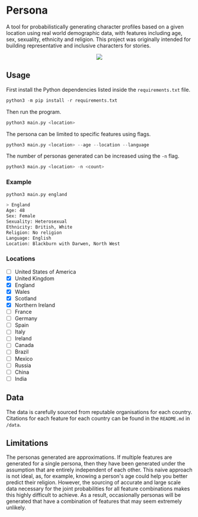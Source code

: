 # Persona

A tool for probabilistically generating character profiles based on a given location using real world demographic data, with features including age, sex, sexuality, ethnicity and religion. This project was originally intended for building representative and inclusive characters for stories.


<p align="center">
	<img src="https://user-images.githubusercontent.com/41476809/200122324-9926bdab-5b86-4282-b4d4-72a996ad38ce.png">
</p>

## Usage

First install the Python dependencies listed inside the `requirements.txt` file.

```py
python3 -m pip install -r requirements.txt
```

Then run the program.

```py
python3 main.py <location>
```

The persona can be limited to specific features using flags.

```py
python3 main.py <location> --age --location --language
```

The number of personas generated can be increased using the `-n` flag.

```py
python3 main.py <location> -n <count>
```

### Example

```bash
python3 main.py england

> England
Age: 48
Sex: Female
Sexuality: Heterosexual
Ethnicity: British, White
Religion: No religion
Language: English
Location: Blackburn with Darwen, North West
```

### Locations

- [ ] United States of America
- [x] United Kingdom
- [x] England
- [x] Wales
- [x] Scotland
- [x] Northern Ireland
- [ ] France
- [ ] Germany
- [ ] Spain
- [ ] Italy
- [ ] Ireland
- [ ] Canada
- [ ] Brazil
- [ ] Mexico
- [ ] Russia
- [ ] China
- [ ] India

## Data

The data is carefully sourced from reputable organisations for each country. Citations for each feature for each country can be found in the `README.md` in `/data`.

## Limitations

The personas generated are approximations. If multiple features are generated for a single persona, then they have been generated under the assumption that are entirely independent of each other. This naive approach is not ideal, as, for example, knowing a person's age could help you better predict their religion. However, the sourcing of accurate and large scale data necessary for the joint probabilities for all feature combinations makes this highly difficult to achieve. As a result, occasionally personas will be generated that have a combination of features that may seem extremely unlikely.
